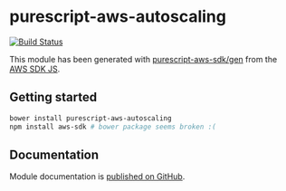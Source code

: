 # purescript-aws-autoscaling

[![Build Status](https://app.wercker.com/status/5909b9e96d1080804b17a28f72f87b6b/s/master)](https://app.wercker.com/project/byKey/5909b9e96d1080804b17a28f72f87b6b)

This module has been generated with [purescript-aws-sdk/gen](https://github.com/purescript-aws-sdk/gen) from the [AWS SDK JS](https://github.com/aws/aws-sdk-js).

## Getting started

```sh
bower install purescript-aws-autoscaling
npm install aws-sdk # bower package seems broken :(
```

## Documentation

Module documentation is [published on GitHub](https://github.com/purescript-aws-sdk/purescript-aws-autoscaling/tree/master/docs).
